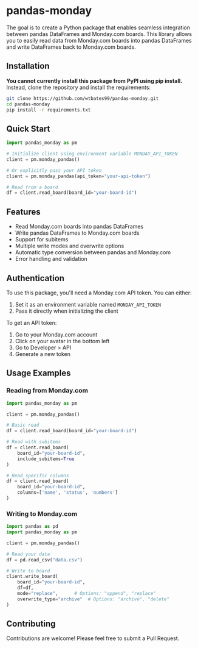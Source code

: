 # pandas-monday

The goal is to create a Python package that enables seamless integration between pandas DataFrames and Monday.com boards. This library allows you to easily read data from Monday.com boards into pandas DataFrames and write DataFrames back to Monday.com boards.

## Installation

**You cannot currently install this package from PyPI using pip install.**
Instead, clone the repository and install the requirements:

```bash
git clone https://github.com/wtbates99/pandas-monday.git
cd pandas-monday
pip install -r requirements.txt
```

## Quick Start

```python
import pandas_monday as pm

# Initialize client using environment variable MONDAY_API_TOKEN
client = pm.monday_pandas()

# Or explicitly pass your API token
client = pm.monday_pandas(api_token="your-api-token")

# Read from a board
df = client.read_board(board_id="your-board-id")
```

## Features

- Read Monday.com boards into pandas DataFrames
- Write pandas DataFrames to Monday.com boards
- Support for subitems
- Multiple write modes and overwrite options
- Automatic type conversion between pandas and Monday.com
- Error handling and validation

## Authentication

To use this package, you'll need a Monday.com API token. You can either:

1. Set it as an environment variable named `MONDAY_API_TOKEN`
2. Pass it directly when initializing the client

To get an API token:
1. Go to your Monday.com account
2. Click on your avatar in the bottom left
3. Go to Developer > API
4. Generate a new token

## Usage Examples

### Reading from Monday.com

```python
import pandas_monday as pm

client = pm.monday_pandas()

# Basic read
df = client.read_board(board_id="your-board-id")

# Read with subitems
df = client.read_board(
    board_id="your-board-id",
    include_subitems=True
)

# Read specific columns
df = client.read_board(
    board_id="your-board-id",
    columns=['name', 'status', 'numbers']
)
```

### Writing to Monday.com

```python
import pandas as pd
import pandas_monday as pm

client = pm.monday_pandas()

# Read your data
df = pd.read_csv("data.csv")

# Write to board
client.write_board(
    board_id="your-board-id",
    df=df,
    mode="replace",      # Options: "append", "replace"
    overwrite_type="archive"  # Options: "archive", "delete"
)
```

## Contributing

Contributions are welcome! Please feel free to submit a Pull Request.
